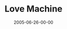 ---
layout: message
category: message
series: "Special Effects"
title: "Love Machine"
date: 2005-06-26-00-00
message_id: 114
audio: "http://s3.amazonaws.com/crossroads-media/message/audio/Special_Effects_02_06-26-05_Love_Machine.mp3"
audio-duration: "38:57"
explicit: false
---
